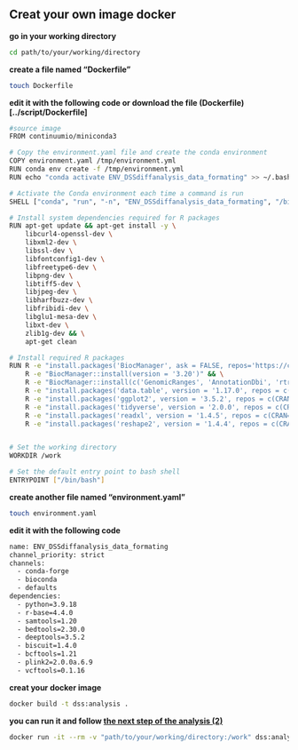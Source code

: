 ## Creat your own image docker

**go in your working directory**
```sh
cd path/to/your/working/directory
```
**create a file named “Dockerfile”**
```sh
touch Dockerfile
```
**edit it with the following code or download the file (Dockerfile)[../script/Dockerfile]**
```sh
#source image
FROM continuumio/miniconda3

# Copy the environment.yaml file and create the conda environment
COPY environment.yaml /tmp/environment.yml
RUN conda env create -f /tmp/environment.yml
RUN echo "conda activate ENV_DSSdiffanalysis_data_formating" >> ~/.bashrc

# Activate the Conda environment each time a command is run
SHELL ["conda", "run", "-n", "ENV_DSSdiffanalysis_data_formating", "/bin/bash", "-c"]

# Install system dependencies required for R packages
RUN apt-get update && apt-get install -y \
    libcurl4-openssl-dev \
    libxml2-dev \
    libssl-dev \
    libfontconfig1-dev \
    libfreetype6-dev \
    libpng-dev \
    libtiff5-dev \
    libjpeg-dev \
    libharfbuzz-dev \
    libfribidi-dev \
    libglu1-mesa-dev \
    libxt-dev \
    zlib1g-dev && \
    apt-get clean

# Install required R packages
RUN R -e "install.packages('BiocManager', ask = FALSE, repos='https://cloud.r-project.org/')" && \
    R -e "BiocManager::install(version = '3.20')" && \
    R -e "BiocManager::install(c('GenomicRanges', 'AnnotationDbi', 'rtracklayer', 'biomaRt', 'DSS', 'clusterProfiler'))" && \
    R -e "install.packages('data.table', version = '1.17.0', repos = c(CRAN='https://cloud.r-project.org/'))" && \
    R -e "install.packages('ggplot2', version = '3.5.2', repos = c(CRAN='https://cloud.r-project.org/'))" && \
    R -e "install.packages('tidyverse', version = '2.0.0', repos = c(CRAN='https://cloud.r-project.org/'))" && \
    R -e "install.packages('readxl', version = '1.4.5', repos = c(CRAN='https://cloud.r-project.org/'))" && \
    R -e "install.packages('reshape2', version = '1.4.4', repos = c(CRAN='https://cloud.r-project.org/'))"


# Set the working directory
WORKDIR /work

# Set the default entry point to bash shell
ENTRYPOINT ["/bin/bash"]
```

**create another file named “environment.yaml”**
```sh
touch environment.yaml
```
**edit it with the following code**
```sh
name: ENV_DSSdiffanalysis_data_formating
channel_priority: strict
channels:
  - conda-forge
  - bioconda
  - defaults
dependencies:
  - python=3.9.18
  - r-base=4.4.0
  - samtools=1.20
  - bedtools=2.30.0
  - deeptools=3.5.2
  - biscuit=1.4.0
  - bcftools=1.21
  - plink2=2.0.0a.6.9
  - vcftools=0.1.16
```
**creat your docker image**
```sh
docker build -t dss:analysis .
```
**you can run it and follow [the next step of the analysis (2)](../README.md#2-pipeline-for-data-processing)**
```sh
docker run -it --rm -v "path/to/your/working/directory:/work" dss:analysis
```